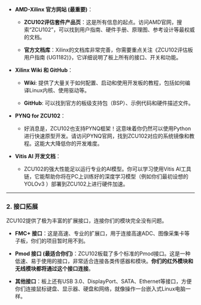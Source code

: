 - **AMD-Xilinx 官方网站 (最重要)**：
    
    - **ZCU102评估套件产品页**：这是所有信息的起点。访问AMD官网，搜索“ZCU102”，可以找到用户指南、硬件手册、原理图、参考设计等最权威的文档。
        
    - **官方文档库**：Xilinx的文档库非常完善，你需要重点关注《ZCU102评估板用户指南 (UG1182)》，它详细说明了板上所有的接口、开关和功能。
        
- **Xilinx Wiki 和 GitHub**：
    
    - **Wiki**: 提供了大量关于如何配置、启动和使用开发板的教程，包括如何编译Linux内核、使用驱动等。
        
    - **GitHub**: 可以找到官方的板级支持包（BSP）、示例代码和硬件描述文件。
        
- **PYNQ for ZCU102**：
    
    - 好消息是，ZCU102也支持PYNQ框架！这意味着你仍然可以使用Python进行快速原型开发。请访问PYNQ官网，找到ZCU102对应的系统镜像和教程。这能大大降低你的开发难度。
        
- **Vitis AI 开发文档**：
    
    - ZCU102的强大性能足以运行专业的AI模型。你可以学习使用Vitis AI工具链，它能帮助你将在PC上训练好的深度学习模型（例如你们最初设想的YOLOv3 ）部署到ZCU102上进行硬件加速。
        

---

### 2. 接口拓展

ZCU102提供了极为丰富的扩展接口，连接你们的模块完全没有问题。

- **FMC+ 接口**：这是高速、专业的扩展口，用于连接高速ADC、图像采集卡等子板，你们的项目暂时用不到。
    
- **Pmod 接口 (最适合你们)**：ZCU102板载了多个标准的Pmod接口。这是一种低速、易于使用的接口，非常适合连接各类传感器和模块。**你们的红外模块和无线模块都将通过这个接口连接**。
    
- **其他接口**：板上还有USB 3.0、DisplayPort、SATA、Ethernet等接口，方便你们连接鼠标键盘、显示器、硬盘和网络，就像操作一台嵌入式Linux电脑一样。